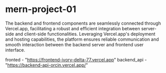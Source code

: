 # mern-project-01

The backend and frontend components are seamlessly connected through Vercel.app, facilitating a robust 
and efficient integration between server-side and client-side functionalities. Leveraging Vercel.app's 
deployment and hosting capabilities, the platform ensures reliable communication and smooth interaction 
between the backend server and frontend user interface.

fronted - "https://frontend-ivory-delta-77.vercel.app"
backend_api - "https://backend-api-orcin.vercel.app/"
